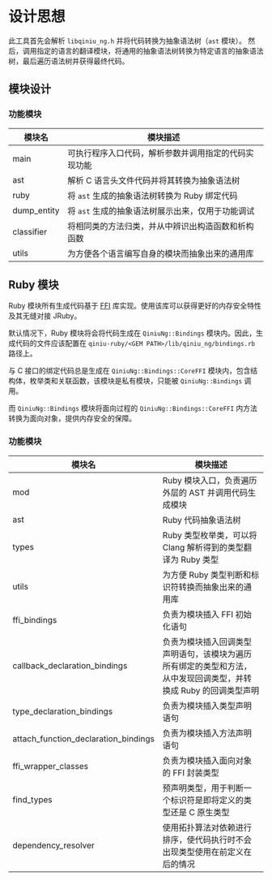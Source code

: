 # 设计思想

此工具首先会解析 `libqiniu_ng.h` 并将代码转换为抽象语法树（`ast` 模块）。
然后，调用指定的语言的翻译模块，将通用的抽象语法树转换为特定语言的抽象语法树，最后遍历语法树并获得最终代码。

## 模块设计

### 功能模块

| 模块名                                                       | 模块描述                                                     |
| ------------------------------------------------------------ | ------------------------------------------------------------ |
| main                          | 可执行程序入口代码，解析参数并调用指定的代码实现功能 |
| ast                           | 解析 C 语言头文件代码并将其转换为抽象语法树 |
| ruby                          | 将 `ast` 生成的抽象语法树转换为 Ruby 绑定代码 |
| dump_entity                   | 将 `ast` 生成的抽象语法树展示出来，仅用于功能调试 |
| classifier                    | 将相同类的方法归类，并从中辨识出构造函数和析构函数 |
| utils                         | 为方便各个语言编写自身的模块而抽象出来的通用库 |

## Ruby 模块

Ruby 模块所有生成代码基于 [FFI](https://rubygems.org/gems/ffi) 库实现。使用该库可以获得更好的内存安全特性及其无缝对接 JRuby。

默认情况下，Ruby 模块将会将代码生成在 `QiniuNg::Bindings` 模块内。因此，生成代码的文件应该配置在 `qiniu-ruby/<GEM PATH>/lib/qiniu_ng/bindings.rb` 路径上。

与 C 接口的绑定代码总是生成在 `QiniuNg::Bindings::CoreFFI` 模块内，包含结构体，枚举类和关联函数，该模块是私有模块，只能被 `QiniuNg::Bindings` 调用。

而 `QiniuNg::Bindings` 模块将面向过程的 `QiniuNg::Bindings::CoreFFI` 内方法转换为面向对象，提供内存安全的保障。

### 功能模块

| 模块名                                                       | 模块描述                                                     |
| ------------------------------------------------------------ | ------------------------------------------------------------ |
| mod                           | Ruby 模块入口，负责遍历外层的 AST 并调用代码生成模块 |
| ast                           | Ruby 代码抽象语法树 |
| types                         | Ruby 类型枚举类，可以将 Clang 解析得到的类型翻译为 Ruby 类型 |
| utils                         | 为方便 Ruby 类型判断和标识符转换而抽象出来的通用库 |
| ffi_bindings                         | 负责为模块插入 FFI 初始化语句 |
| callback_declaration_bindings        | 负责为模块插入回调类型声明语句，该模块为遍历所有绑定的类型和方法，从中发现回调类型，并转换成 Ruby 的回调类型声明 |
| type_declaration_bindings            | 负责为模块插入类型声明语句 |
| attach_function_declaration_bindings | 负责为模块插入方法声明语句 |
| ffi_wrapper_classes                  | 负责为模块插入面向对象的 FFI 封装类型 |
| find_types | 预声明类型，用于判断一个标识符是即将定义的类型还是 C 原生类型 |
| dependency_resolver | 使用拓扑算法对依赖进行排序，使代码执行时不会出现类型使用在前定义在后的情况 |
